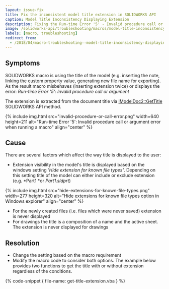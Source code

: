 ```yaml
---
layout: issue-fix
title: Fix the inconsistent model title extension in SOLIDWORKS API
caption: Model Title Inconsistency Displaying Extension
description: Fixing the Run-time Error '5' - Invalid procedure call or argument error when running a macro which is using the title of the model (e.g. inserting the note, linking the custom property value, generating new file name for exporting)
image: /solidworks-api/troubleshooting/macros/model-title-inconsistency-displaying-extension/invalid-procedure-or-call-error.png
labels: [macro, troubleshooting]
redirect_from:
  - /2018/04/macro-troubleshooting--model-title-inconsistency-displaying-extension.html
---
```

## Symptoms

SOLIDWORKS macro is using the title of the model (e.g. inserting the note, linking the custom property value, generating new file name for exporting).
As the result macro misbehaves (inserting extension twice) or displays the error: *Run-time Error '5': Invalid procedure call or argument*  

The extension is extracted from the document title via [IModelDoc2::GetTitle](http://help.solidworks.com/2018/english/api/sldworksapi/solidworks.interop.sldworks~solidworks.interop.sldworks.imodeldoc2~gettitle.html) SOLIDWORKS API method.

{% include img.html src="invalid-procedure-or-call-error.png" width=640 height=211 alt="Run-time Error '5': Invalid procedure call or argument error when running a macro" align="center" %}

## Cause

There are several factors which affect the way title is displayed to the user:

* Extension visibility in the model's title is displayed based on the windows setting *'Hide extension for known file types'*.
Depending on this setting title of the model can either include or exclude extension (e.g. *Part1 *or *Part1.sldprt*)  

{% include img.html src="hide-extensions-for-known-file-types.png" width=277 height=320 alt="Hide extensions for known file types option in Windows explorer" align="center" %}

* For the newly created files (i.e. files which were never saved) extension is never displayed
* For drawings the title is a composition of a name and the active sheet. The extension is never displayed for drawings

## Resolution

* Change the setting based on the macro requirement
* Modify the macro code to consider both options. The example below provides two functions to get the title with or without extension regardless of the conditions.

{% code-snippet { file-name: get-title-extension.vba } %}
